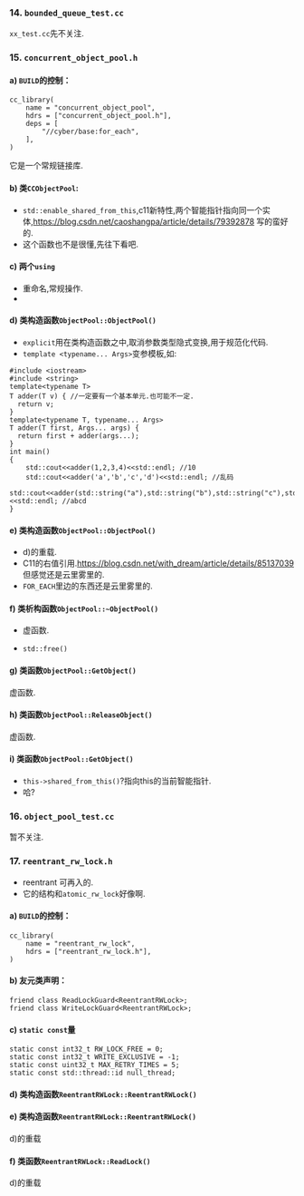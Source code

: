 ### 14. `bounded_queue_test.cc`

`xx_test.cc`先不关注.


### 15. `concurrent_object_pool.h`

#### a) `BUILD`的控制：

```
cc_library(
    name = "concurrent_object_pool",
    hdrs = ["concurrent_object_pool.h"],
    deps = [
        "//cyber/base:for_each",
    ],
)
```

它是一个常规链接库.

#### b) 类`CCObjectPool`:

- `std::enable_shared_from_this`,c11新特性,两个智能指针指向同一个实体,https://blog.csdn.net/caoshangpa/article/details/79392878 写的蛮好的.
- 这个函数也不是很懂,先往下看吧.

#### c) 两个`using`
- 重命名,常规操作.
- 

#### d) 类构造函数`ObjectPool::ObjectPool()`

- `explicit`用在类构造函数之中,取消参数类型隐式变换,用于规范化代码.
- `template <typename... Args>`变参模板,如:
```
#include <iostream>
#include <string>
template<typename T>
T adder(T v) { //一定要有一个基本单元.也可能不一定.
  return v;
}
template<typename T, typename... Args>
T adder(T first, Args... args) {
  return first + adder(args...);
}
int main()
{
    std::cout<<adder(1,2,3,4)<<std::endl; //10
    std::cout<<adder('a','b','c','d')<<std::endl; //乱码
    std::cout<<adder(std::string("a"),std::string("b"),std::string("c"),std::string("d"))<<std::endl; //abcd
}
```

#### e) 类构造函数`ObjectPool::ObjectPool()`

- d)的重载.
- C11的右值引用.https://blog.csdn.net/with_dream/article/details/85137039 但感觉还是云里雾里的.
- `FOR_EACH`里边的东西还是云里雾里的.


#### f) 类析构函数`ObjectPool::~ObjectPool()`

- 虚函数.

- `std::free()`

#### g) 类函数`ObjectPool::GetObject()`

虚函数.

#### h) 类函数`ObjectPool::ReleaseObject()`

虚函数.

#### i) 类函数`ObjectPool::GetObject()`
- `this->shared_from_this()`?指向this的当前智能指针.
- 哈?

### 16. `object_pool_test.cc`
暂不关注.


### 17. `reentrant_rw_lock.h`

- reentrant 可再入的.
- 它的结构和`atomic_rw_lock`好像啊.


#### a) `BUILD`的控制：

```
cc_library(
    name = "reentrant_rw_lock",
    hdrs = ["reentrant_rw_lock.h"],
)
```

#### b) 友元类声明：

```
friend class ReadLockGuard<ReentrantRWLock>;
friend class WriteLockGuard<ReentrantRWLock>;
```

#### c) `static const`量
```
static const int32_t RW_LOCK_FREE = 0;
static const int32_t WRITE_EXCLUSIVE = -1;
static const uint32_t MAX_RETRY_TIMES = 5;
static const std::thread::id null_thread;
```

#### d) 类构造函数`ReentrantRWLock::ReentrantRWLock()`

#### e) 类构造函数`ReentrantRWLock::ReentrantRWLock()`
d)的重载


#### f) 类函数`ReentrantRWLock::ReadLock()`
d)的重载








